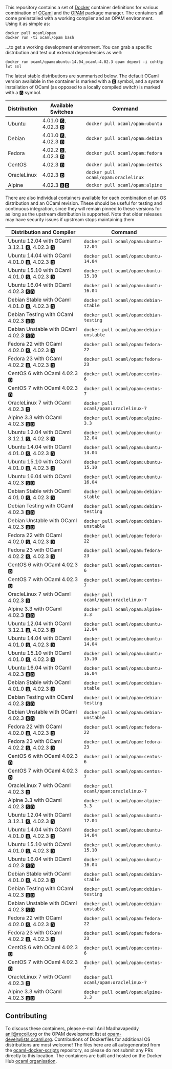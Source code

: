 This repository contains a set of [Docker](http://docker.com) container definitions for various combination of [OCaml](https://ocaml.org) and the [OPAM](https://opam.ocaml.org) package manager.  The containers all come preinstalled with a working compiler and an OPAM environment.  Using it as simple as:

```
docker pull ocaml/opam
docker run -ti ocaml/opam bash
```

...to get a working development environment.  You can grab a specific distribution and test out external dependencies as well:
```
docker run ocaml/opam:ubuntu-14.04_ocaml-4.02.3 opam depext -i cohttp lwt ssl
```

The latest stable distributions are summarised below.  The default OCaml version available in the container is marked with a &#127347; symbol, and a system installation of OCaml (as opposed to a locally compiled switch) is marked with a &#127362; symbol.

Distribution | Available Switches | Command
------------ | ------------------ | -------
Ubuntu | 4.01.0 &#127362;, 4.02.3 &#127347; | `docker pull ocaml/opam:ubuntu`
Debian | 4.01.0 &#127362;, 4.02.3 &#127347; | `docker pull ocaml/opam:debian`
Fedora | 4.02.2 &#127362;, 4.02.3 &#127347; | `docker pull ocaml/opam:fedora`
CentOS | 4.02.3 &#127347; | `docker pull ocaml/opam:centos`
OracleLinux | 4.02.3 &#127347; | `docker pull ocaml/opam:oraclelinux`
Alpine | 4.02.3 &#127362;&#127347; | `docker pull ocaml/opam:alpine`

There are also individual containers available for each combination
   of an OS distribution and an OCaml revision. These should be useful for
   testing and continuous integration, since they will remain pinned to these
   versions for as long as the upstream distribution is supported.  Note that
   older releases may have security issues if upstream stops maintaining them.

Distribution and Compiler | Command
------------------------- | -------
Ubuntu 12.04 with OCaml 3.12.1 &#127362;, 4.02.3 &#127347; | `docker pull ocaml/opam:ubuntu-12.04`
Ubuntu 14.04 with OCaml 4.01.0 &#127362;, 4.02.3 &#127347; | `docker pull ocaml/opam:ubuntu-14.04`
Ubuntu 15.10 with OCaml 4.01.0 &#127362;, 4.02.3 &#127347; | `docker pull ocaml/opam:ubuntu-15.10`
Ubuntu 16.04 with OCaml 4.02.3 &#127362;&#127347; | `docker pull ocaml/opam:ubuntu-16.04`
Debian Stable with OCaml 4.01.0 &#127362;, 4.02.3 &#127347; | `docker pull ocaml/opam:debian-stable`
Debian Testing with OCaml 4.02.3 &#127362;&#127347; | `docker pull ocaml/opam:debian-testing`
Debian Unstable with OCaml 4.02.3 &#127362;&#127347; | `docker pull ocaml/opam:debian-unstable`
Fedora 22 with OCaml 4.02.0 &#127362;, 4.02.3 &#127347; | `docker pull ocaml/opam:fedora-22`
Fedora 23 with OCaml 4.02.2 &#127362;, 4.02.3 &#127347; | `docker pull ocaml/opam:fedora-23`
CentOS 6 with OCaml 4.02.3 &#127347; | `docker pull ocaml/opam:centos-6`
CentOS 7 with OCaml 4.02.3 &#127347; | `docker pull ocaml/opam:centos-7`
OracleLinux 7 with OCaml 4.02.3 &#127347; | `docker pull ocaml/opam:oraclelinux-7`
Alpine 3.3 with OCaml 4.02.3 &#127362;&#127347; | `docker pull ocaml/opam:alpine-3.3`
Ubuntu 12.04 with OCaml 3.12.1 &#127362;, 4.02.3 &#127347; | `docker pull ocaml/opam:ubuntu-12.04`
Ubuntu 14.04 with OCaml 4.01.0 &#127362;, 4.02.3 &#127347; | `docker pull ocaml/opam:ubuntu-14.04`
Ubuntu 15.10 with OCaml 4.01.0 &#127362;, 4.02.3 &#127347; | `docker pull ocaml/opam:ubuntu-15.10`
Ubuntu 16.04 with OCaml 4.02.3 &#127362;&#127347; | `docker pull ocaml/opam:ubuntu-16.04`
Debian Stable with OCaml 4.01.0 &#127362;, 4.02.3 &#127347; | `docker pull ocaml/opam:debian-stable`
Debian Testing with OCaml 4.02.3 &#127362;&#127347; | `docker pull ocaml/opam:debian-testing`
Debian Unstable with OCaml 4.02.3 &#127362;&#127347; | `docker pull ocaml/opam:debian-unstable`
Fedora 22 with OCaml 4.02.0 &#127362;, 4.02.3 &#127347; | `docker pull ocaml/opam:fedora-22`
Fedora 23 with OCaml 4.02.2 &#127362;, 4.02.3 &#127347; | `docker pull ocaml/opam:fedora-23`
CentOS 6 with OCaml 4.02.3 &#127347; | `docker pull ocaml/opam:centos-6`
CentOS 7 with OCaml 4.02.3 &#127347; | `docker pull ocaml/opam:centos-7`
OracleLinux 7 with OCaml 4.02.3 &#127347; | `docker pull ocaml/opam:oraclelinux-7`
Alpine 3.3 with OCaml 4.02.3 &#127362;&#127347; | `docker pull ocaml/opam:alpine-3.3`
Ubuntu 12.04 with OCaml 3.12.1 &#127362;, 4.02.3 &#127347; | `docker pull ocaml/opam:ubuntu-12.04`
Ubuntu 14.04 with OCaml 4.01.0 &#127362;, 4.02.3 &#127347; | `docker pull ocaml/opam:ubuntu-14.04`
Ubuntu 15.10 with OCaml 4.01.0 &#127362;, 4.02.3 &#127347; | `docker pull ocaml/opam:ubuntu-15.10`
Ubuntu 16.04 with OCaml 4.02.3 &#127362;&#127347; | `docker pull ocaml/opam:ubuntu-16.04`
Debian Stable with OCaml 4.01.0 &#127362;, 4.02.3 &#127347; | `docker pull ocaml/opam:debian-stable`
Debian Testing with OCaml 4.02.3 &#127362;&#127347; | `docker pull ocaml/opam:debian-testing`
Debian Unstable with OCaml 4.02.3 &#127362;&#127347; | `docker pull ocaml/opam:debian-unstable`
Fedora 22 with OCaml 4.02.0 &#127362;, 4.02.3 &#127347; | `docker pull ocaml/opam:fedora-22`
Fedora 23 with OCaml 4.02.2 &#127362;, 4.02.3 &#127347; | `docker pull ocaml/opam:fedora-23`
CentOS 6 with OCaml 4.02.3 &#127347; | `docker pull ocaml/opam:centos-6`
CentOS 7 with OCaml 4.02.3 &#127347; | `docker pull ocaml/opam:centos-7`
OracleLinux 7 with OCaml 4.02.3 &#127347; | `docker pull ocaml/opam:oraclelinux-7`
Alpine 3.3 with OCaml 4.02.3 &#127362;&#127347; | `docker pull ocaml/opam:alpine-3.3`
Ubuntu 12.04 with OCaml 3.12.1 &#127362;, 4.02.3 &#127347; | `docker pull ocaml/opam:ubuntu-12.04`
Ubuntu 14.04 with OCaml 4.01.0 &#127362;, 4.02.3 &#127347; | `docker pull ocaml/opam:ubuntu-14.04`
Ubuntu 15.10 with OCaml 4.01.0 &#127362;, 4.02.3 &#127347; | `docker pull ocaml/opam:ubuntu-15.10`
Ubuntu 16.04 with OCaml 4.02.3 &#127362;&#127347; | `docker pull ocaml/opam:ubuntu-16.04`
Debian Stable with OCaml 4.01.0 &#127362;, 4.02.3 &#127347; | `docker pull ocaml/opam:debian-stable`
Debian Testing with OCaml 4.02.3 &#127362;&#127347; | `docker pull ocaml/opam:debian-testing`
Debian Unstable with OCaml 4.02.3 &#127362;&#127347; | `docker pull ocaml/opam:debian-unstable`
Fedora 22 with OCaml 4.02.0 &#127362;, 4.02.3 &#127347; | `docker pull ocaml/opam:fedora-22`
Fedora 23 with OCaml 4.02.2 &#127362;, 4.02.3 &#127347; | `docker pull ocaml/opam:fedora-23`
CentOS 6 with OCaml 4.02.3 &#127347; | `docker pull ocaml/opam:centos-6`
CentOS 7 with OCaml 4.02.3 &#127347; | `docker pull ocaml/opam:centos-7`
OracleLinux 7 with OCaml 4.02.3 &#127347; | `docker pull ocaml/opam:oraclelinux-7`
Alpine 3.3 with OCaml 4.02.3 &#127362;&#127347; | `docker pull ocaml/opam:alpine-3.3`


## Contributing

To discuss these containers, please e-mail Anil Madhavapeddy <anil@recoil.org> or the OPAM development list at <opam-devel@lists.ocaml.org>. Contributions of Dockerfiles for additional OS distributions are most welcome! The files here are all autogenerated from the [ocaml-docker-scripts](https://github.com/avsm/ocaml-docker-scripts) repository, so please do not submit any PRs directly to this location. The containers are built and hosted on the Docker Hub [ocaml organisation](https://hub.docker.com/u/ocaml).